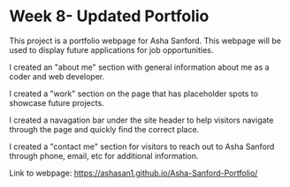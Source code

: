 # Week 8- Updated Portfolio
This project is a portfolio webpage for Asha Sanford. This webpage will be used to display future applications for job opportunities.

I created an "about me" section with general information about me as a coder and web developer.

I created a "work" section on the page that has placeholder spots to showcase future projects.

I created a navagation bar under the site header to help visitors navigate through the page and quickly find the correct place.

I created a "contact me" section for visitors to reach out to Asha Sanford through phone, email, etc for additional information.

Link to webpage: https://ashasan1.github.io/Asha-Sanford-Portfolio/